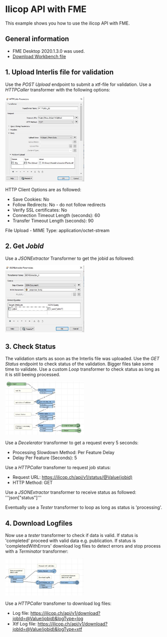 # Ilicop API with FME
This example shows you how to use the ilicop API with FME.

## General information
* FME Desktop 2020.1.3.0 was used.
* [Download Workbench file](https://github.com/SFOE/ApiDocumentation/raw/master/IlicopAPI_FME.zip)

## 1. Upload Interlis file for validation
Use the *POST Upload* endpoint to submit a xtf-file for validation.
Use a *HTTPCaller* transformer with the following options:

<img src="https://github.com/SFOE/ApiDocumentation/raw/master/images/1_upload.JPG" width="50%"/>

HTTP Client Options are as followed:
* Save Cookies: No
* Follow Redirects: No - do not follow redirects
* Verify SSL certificates: No
* Connection Timeout Length (seconds): 60
* Transfer Timeout Length (seconds): 90

File Upload - MIME Type: application/octet-stream

## 2. Get *JobId*
Use a *JSONExtractor* Transformer to get the jobid as followed:

<img src="https://github.com/SFOE/ApiDocumentation/raw/master/images/2_jobid.JPG" width="50%"/>

## 3. Check Status
The validation starts as soon as the Interlis file was uploaded. Use the *GET Status* endpoint to check status of the validation. Bigger files take some time to validate. Use a custom *Loop* transformer to check status as long as it is still beeing processed.

<img src="https://github.com/SFOE/ApiDocumentation/raw/master/images/3_checkstatus.JPG" width="50%"/>

Use a *Decelerator* transformer to get a request every 5 seconds:
* Processing Slowdown Method: Per Feature Delay
* Delay Per Feature (Seconds): 5

Use a *HTTPCaller* transfomer to request job status:
* Request URL: https://ilicop.ch/api/v1/status/@Value(jobid)
* HTTP Method: GET

Use a *JSONExtractor* transformer to receive status as followed:
'''json["status"]'''

Eventually use a *Tester* transformer to loop as long as status is 'processing'.

## 4. Download Logfiles
Now use a *tester* transformer to check if data is valid. If status is 'completed' proceed with valid data e.g. publication. If status is 'completedWithErrors' download log files to detect errors and stop process with a *Terminator* transformer:


<img src="https://github.com/SFOE/ApiDocumentation/raw/master/images/4_logfiles.JPG" width="50%"/>

Use a *HTTPCaller* transfomer to download log files:
* Log file: https://ilicop.ch/api/v1/download?jobId=@Value(jobid)&logType=log
* Xtf Log file: https://ilicop.ch/api/v1/download?jobId=@Value(jobid)&logType=xtf
